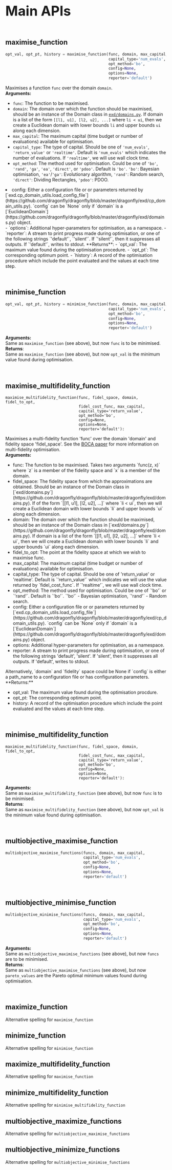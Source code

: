 <span style="font-size:3em">**Main APIs**</span>

&nbsp;

## maximise_function
```python
opt_val, opt_pt, history = maximise_function(func, domain, max_capital,
                                             capital_type='num_evals',
                                             opt_method='bo',
                                             config=None,
                                             options=None,
                                             reporter='default')
```
Maximises a function `func` over the domain `domain`.  
**Arguments:**  
- `func`: The function to be maximised.  
- `domain`: The domain over which the function should be maximised, should be an instance  of the Domain class in [`exd/domains.py`](https://github.com/dragonfly/dragonfly/blob/master/dragonfly/exd/domains.py).  If domain is a list of the form `[[l1, u1], [l2, u2], ...]` where `li < ui`, then we create a Euclidean domain with lower bounds `li` and upper bounds `ui` along each dimension.  
- `max_capital`: The maximum capital (time budget or number of evaluations) available for optimisation.  
- `capital_type`: The type of capital. Should be one of `'num_evals'`, `'return_value'` or
  `'realtime'`.  Default is `'num_evals'` which indicates the number of evaluations. If
  `'realtime'`, we will use wall clock time.  
- `opt_method`: The method used for optimisation. Could be one of `'bo'`, `'rand'`, `'ga'`,
  `'ea'`, `'direct'`, or `'pdoo'`. Default is `'bo'`.  `'bo'`: Bayesian optimisation,
 `'ea'`/`'ga'`: Evolutionary algorithm, `'rand'`: Random search, `'direct'`: Dividing Rectangles, `'pdoo'`: PDOO. 
<li> config: Either a configuration file or or parameters returned by
             [`exd.cp_domain_utils.load_config_file`](https://github.com/dragonfly/dragonfly/blob/master/dragonfly/exd/cp_domain_utils.py). `config` can be `None` only if `domain`
             is a [`EuclideanDomain`](https://github.com/dragonfly/dragonfly/blob/master/dragonfly/exd/domains.py) object. </li>
- `options`: Additional hyper-parameters for optimisation, as a namespace.
- `reporter`: A stream to print progress made during optimisation, or one of the following
  strings `'default'`, `'silent'`. If `'silent'`, then it suppresses all outputs. If `'default'`, writes to stdout.  
**Returns**:  
- `opt_val`: The maximum value found during the optimisation procedure.  
- `opt_pt`: The corresponding optimum point.  
- `history`: A record of the optimisation procedure which include the point evaluated and the values at each time step.  


&nbsp;

## minimise_function
```python
opt_val, opt_pt, history = minimise_function(func, domain, max_capital,
                                             capital_type='num_evals',
                                             opt_method='bo',
                                             config=None,
                                             options=None,
                                             reporter='default')
```
**Arguments:**  
Same as `maximise_function` (see above), but now `func` is to be minimised.  
**Returns**:  
Same as `maximise_function` (see above), but now `opt_val` is the minimum value found during optimisation.

&nbsp;

## maximise_multifidelity_function
```
maximise_multifidelity_function(func, fidel_space, domain, fidel_to_opt,
                                fidel_cost_func, max_capital,
                                capital_type='return_value',
                                opt_method='bo',
                                config=None,
                                options=None,
                                reporter='default'):
```
Maximises a multi-fidelity function 'func' over the domain 'domain' and fidelity
space 'fidel_space'. See the [BOCA paper](https://arxiv.org/pdf/1703.06240.pdf) for more
information on multi-fidelity optimisation.  
**Arguments:**
<ul>
  <li> func: The function to be maximised. Takes two arguments `func(z, x)` where `z` is a
member of the fidelity space and `x` is a member of the domain. </li>
<li> fidel_space: The fidelity space from which the approximations are obtained.
                  Should be an instance of the Domain class in [`exd/domains.py`](https://github.com/dragonfly/dragonfly/blob/master/dragonfly/exd/domains.py).
                  If of the form `[[l1, u1], [l2, u2], ...]` where `li < ui`, then we will
                  create a Euclidean domain with lower bounds `li` and upper bounds
                  `ui` along each dimension. </li>
<li> domain: The domain over which the function should be maximised, should be an
             instance of the Domain class in [`exd/domains.py`](https://github.com/dragonfly/dragonfly/blob/master/dragonfly/exd/domains.py).
             If domain is a list of the form `[[l1, u1], [l2, u2], ...]` where `li < ui`,
             then we will create a Euclidean domain with lower bounds `li` and upper bounds
             `ui` along each dimension. </li>
<li> fidel_to_opt: The point at the fidelity space at which we wish to maximise func. </li>
<li> max_capital: The maximum capital (time budget or number of evaluations) available
                  for optimisation. </li>
<li> capital_type: The type of capital. Should be one of 'return_value' or 'realtime'.
                   Default is `'return_value'` which indicates we will use the value returned
                   by `fidel_cost_func`. If `'realtime'`, we will use wall clock time. </li>
<li> opt_method: The method used for optimisation. Could be one of `'bo'` or `'rand'`.
                 Default is `'bo'`. `'bo'` - Bayesian optimisation, `'rand'` - Random search. </li>
<li> config: Either a configuration file or or parameters returned by
             [`exd.cp_domain_utils.load_config_file`](https://github.com/dragonfly/dragonfly/blob/master/dragonfly/exd/cp_domain_utils.py). `config` can be `None` only if `domain`
             is a [`EuclideanDomain`](https://github.com/dragonfly/dragonfly/blob/master/dragonfly/exd/domains.py) object. </li>
<li> options: Additional hyper-parameters for optimisation, as a namespace.
<li> reporter: A stream to print progress made during optimisation, or one of the
               following strings 'default', 'silent'. If 'silent', then it suppresses
               all outputs. If 'default', writes to stdout. </li>
</ul>
Alternatively, `domain` and `fidelity` space could be None if `config` is either a
path_name to a configuration file or has configuration parameters.  
**Returns:**
<ul>
<li> opt_val: The maximum value found during the optimisation procdure. </li>
<li> opt_pt: The corresponding optimum point. </li>
<li> history: A record of the optimisation procedure which include the point evaluated
           and the values at each time step. </li>
</ul>


&nbsp;

## minimise_multifidelity_function
```
maximise_multifidelity_function(func, fidel_space, domain, fidel_to_opt,
                                fidel_cost_func, max_capital,
                                capital_type='return_value',
                                opt_method='bo',
                                config=None,
                                options=None,
                                reporter='default'):
```
**Arguments:**  
Same as `maximise_multifidelity_function` (see above), but now `func` is to be minimised.  
**Returns**:  
Same as `maximise_multifidelity_function` (see above), but now `opt_val` is the minimum value found during optimisation.

&nbsp;

## multiobjective_maximise_function
```python
multiobjective_maximise_functions(funcs, domain, max_capital,
                                  capital_type='num_evals',
                                  opt_method='bo',
                                  config=None,
                                  options=None,
                                  reporter='default')
```


&nbsp;

## multiobjective_minimise_function
```python
multiobjective_minimise_functions(funcs, domain, max_capital,
                                  capital_type='num_evals',
                                  opt_method='bo',
                                  config=None,
                                  options=None,
                                  reporter='default')
```
**Arguments:**  
Same as `multiobjective_maximise_functions` (see above), but now `funcs` are to be minimised.   
**Returns**:  
Same as `multiobjective_maximise_functions` (see above), but now `pareto_values` are the Pareto optimal minimum values found during optimisation. 


&nbsp;

## maximize_function
Alternative spelling for `maximise_function`

## minimize_function
Alternative spelling for `minimise_function`

## maximize_multifidelity_function
Alternative spelling for `maximise_function`

## minimize_multifidelity_function
Alternative spelling for `minimise_multifidelity_function`

## multiobjective_maximize_functions
Alternative spelling for `multiobjective_maximise_functions`

## multiobjective_minimize_functions
Alternative spelling for `multiobjective_minimise_functions`


